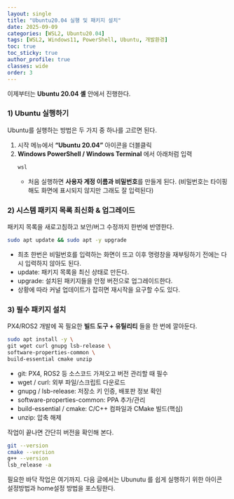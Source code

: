 ```yaml
---
layout: single
title: "Ubuntu20.04 실행 및 패키지 설치"
date: 2025-09-09
categories: [WSL2, Ubuntu20.04]
tags: [WSL2, Windows11, PowerShell, Ubuntu, 개발환경]
toc: true
toc_sticky: true
author_profile: true
classes: wide
order: 3
---
```


이제부터는 **Ubuntu 20.04 셸** 안에서 진행한다.

### 1) Ubuntu 실행하기
Ubuntu를 실행하는 방법은 두 가지 중 하나를 고르면 된다.

1. 시작 메뉴에서 **“Ubuntu 20.04”** 아이콘을 더블클릭  
2. **Windows PowerShell / Windows Terminal** 에서 아래처럼 입력
   ```powershell
   wsl
   ```
   - 처음 실행하면 **사용자 계정 이름과 비밀번호**를 만들게 된다. (비밀번호는 타이핑해도 화면에 표시되지 않지만 그래도 잘 입력된다)

### 2) 시스템 패키지 목록 최신화 & 업그레이드

  패키지 목록을 새로고침하고 보안/버그 수정까지 한번에 반영한다.

```bash
sudo apt update && sudo apt -y upgrade
```
- 최초 한번은 비밀번호를 입력하는 화면이 뜨고 이후 명령창을 재부팅하기 전에는 다시 입력하지 않아도 된다.
- update: 패키지 목록을 최신 상태로 만든다.
- upgrade: 설치된 패키지들을 안정 버전으로 업그레이드한다.
- 상황에 따라 커널 업데이트가 잡히면 재시작을 요구할 수도 있다.


### 3) 필수 패키지 설치

  PX4/ROS2 개발에 꼭 필요한 **빌드 도구 + 유틸리티** 들을 한 번에 깔아둔다.

  ```bash
sudo apt install -y \
  git wget curl gnupg lsb-release \
  software-properties-common \
  build-essential cmake unzip
```

- git: PX4, ROS2 등 소스코드 가져오고 버전 관리할 때 필수
- wget / curl: 외부 파일/스크립트 다운로드
- gnupg / lsb-release: 저장소 키 인증, 배포판 정보 확인
- software-properties-common: PPA 추가/관리
- build-essential / cmake: C/C++ 컴파일과 CMake 빌드(핵심)
- unzip: 압축 해제

작업이 끝나면 간단히 버전을 확인해 본다.

```bash
git --version
cmake --version
g++ --version
lsb_release -a
```

필요한 바닥 작업은 여기까지. 다음 글에서는 Ubunutu 를 쉽게 실행하기 위한 아이콘 설정방법과 home설정 방법을 포스팅한다.
